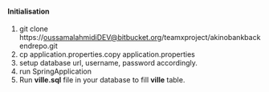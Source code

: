 #### Initialisation

1. git clone https://oussamalahmidiDEV@bitbucket.org/teamxproject/akinobankbackendrepo.git
2. cp application.properties.copy application.properties
3. setup database url, username, password accordingly.
4. run SpringApplication
5. Run **ville.sql** file in your database to fill **ville** table.

